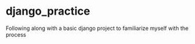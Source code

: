 # django_practice
Following along with a basic django project to familiarize myself with the process
